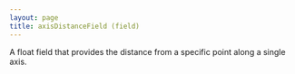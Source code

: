 ```yaml
---
layout: page
title: axisDistanceField (field)
---
```


A float field that provides the distance from a specific point along a single axis.
